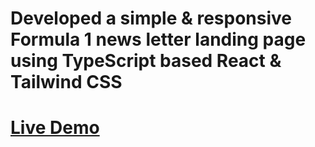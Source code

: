 # Developed a simple & responsive Formula 1 news letter landing page using TypeScript based React & Tailwind CSS

# [Live Demo](https://65e3745fa44d6dee838450f7--gentle-parfait-2bd01b.netlify.app/)
